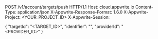 POST /v1/account/targets/push HTTP/1.1
Host: cloud.appwrite.io
Content-Type: application/json
X-Appwrite-Response-Format: 1.6.0
X-Appwrite-Project: <YOUR_PROJECT_ID>
X-Appwrite-Session: 

{
  "targetId": "<TARGET_ID>",
  "identifier": "<IDENTIFIER>",
  "providerId": "<PROVIDER_ID>"
}
